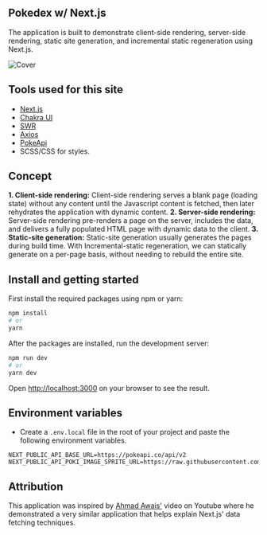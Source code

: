 ## Pokedex w/ Next.js
The application is built to demonstrate client-side rendering, server-side rendering, static site generation, and incremental static regeneration using Next.js.

![Cover]()

## Tools used for this site
- [Next.js](https://nextjs.org/)
- [Chakra UI](https://chakra-ui.com/)
- [SWR](https://swr.vercel.app/)
- [Axios](https://www.npmjs.com/package/axios)
- [PokeApi](https://pokeapi.co/docs/v2)
- SCSS/CSS for styles.

## Concept
 **1. Client-side rendering:**
Client-side rendering serves a blank page (loading state) without any content until the Javascript content is fetched, then later rehydrates the application with dynamic content.
 **2. Server-side rendering:**
Server-side rendering pre-renders a page on the server,  includes the data, and delivers a fully populated HTML page with dynamic data to the client.
**3. Static-site generation:**
Static-site generation usually generates the pages during build time. With Incremental-static regeneration, we can statically generate on a per-page basis, without needing to rebuild the entire site.

## Install and getting started

First install the required packages using npm or yarn:

```bash
npm install
# or
yarn
```

After the packages are installed, run the development server:

```bash
npm run dev
# or
yarn dev
```
Open [http://localhost:3000](http://localhost:3000) on your browser to see the result.

## Environment variables
- Create a `.env.local` file in the root of your project and paste the following environment variables.
```
NEXT_PUBLIC_API_BASE_URL=https://pokeapi.co/api/v2
NEXT_PUBLIC_API_POKI_IMAGE_SPRITE_URL=https://raw.githubusercontent.com/PokeAPI/sprites/master/sprites/pokemon/
```

## Attribution

This application was inspired by [Ahmad Awais'](https://www.youtube.com/watch?v=eKFZBCFa_jc&t=908s) video on Youtube where he demonstrated a very similar application that helps explain Next.js' data fetching techniques.